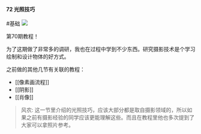 #### 72 光照技巧
#基础
![](assets/tutorials/t72/light.gif)

  第70期教程！

  为了这期做了非常多的调研，我也在过程中学到不少东西。研究摄影技术是个学习绘制和设计物体的好方式。

  之前做的其他几节有关联的教程：
 - [[像素画流程]]
 - [[阴影]]
 - [[肖像]]

> 风农: 这一节里介绍的光照技巧，应该大部分都是取自摄影领域的，所以如果之前有摄影经验的同学应该更能理解这些。而且在教程里他也多次提到了大家可以拿照片参考。
